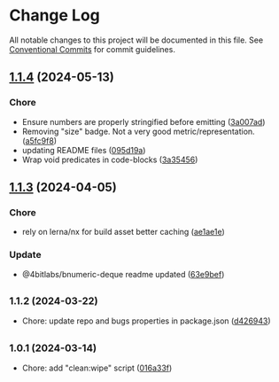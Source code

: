 # Change Log

All notable changes to this project will be documented in this file.
See [Conventional Commits](https://conventionalcommits.org) for commit guidelines.

## [1.1.4](https://github.com/32bitkid/sci.js/compare/@4bitlabs/numeric-deque@1.1.3...@4bitlabs/numeric-deque@1.1.4) (2024-05-13)

### Chore

- Ensure numbers are properly stringified before emitting ([3a007ad](https://github.com/32bitkid/sci.js/commit/3a007ad7a200d9b2c11fa50b7287ecf28a81f7b4))
- Removing "size" badge. Not a very good metric/representation. ([a5fc9f8](https://github.com/32bitkid/sci.js/commit/a5fc9f8a9d65a64a8ce9330c620e359cf2b17ac7))
- updating README files ([095d19a](https://github.com/32bitkid/sci.js/commit/095d19af411d091c4315da129312e1d063bd2e39))
- Wrap void predicates in code-blocks ([3a35456](https://github.com/32bitkid/sci.js/commit/3a35456d383e1287e709f86e50b85f76b7bbbc13))

## [1.1.3](https://github.com/32bitkid/sci.js/compare/@4bitlabs/numeric-deque@1.1.2...@4bitlabs/numeric-deque@1.1.3) (2024-04-05)

### Chore

- rely on lerna/nx for build asset better caching ([ae1ae1e](https://github.com/32bitkid/sci.js/commit/ae1ae1eb4ead8e89a4d53ea0bcfcbc8e107b1488))

### Update

- @4bitlabs/bnumeric-deque readme updated ([63e9bef](https://github.com/32bitkid/sci.js/commit/63e9befe88691a34b2f8e6fa3d1b12027a785543))

## <small>1.1.2 (2024-03-22)</small>

- Chore: update repo and bugs properties in package.json ([d426943](https://github.com/32bitkid/sci.js/commit/d426943))

## <small>1.0.1 (2024-03-14)</small>

- Chore: add "clean:wipe" script ([016a33f](https://github.com/32bitkid/sci.js/commit/016a33f))
